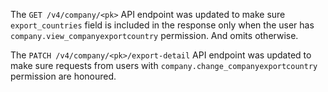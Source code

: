 The `GET /v4/company/<pk>` API endpoint was updated to make sure `export_countries` field is included in the response only when the user has `company.view_companyexportcountry` permission. And omits otherwise.

The `PATCH /v4/company/<pk>/export-detail` API endpoint was updated to make sure requests from users with `company.change_companyexportcountry` permission are honoured.
